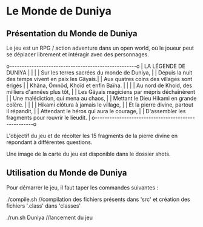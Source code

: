 # Le Monde de Duniya

## Présentation du Monde de Duniya

Le jeu est un RPG / action adventure dans un open world, où le joueur peut se déplacer librement et intéragir avec des personnages.

o----------------------------------------------------o
|                LA LÉGENDE DE DUNIYA                |
|                                                    |
| Sur les terres sacrées du monde de Duniya,         |
| Depuis la nuit des temps vivent en paix les Gäyais.|
| Aux quatres coins des villages sont érigés         |
| Khäna, Ömnöd, Khoïd et enfin Baïna.                |
|                                                    |
| Au nord de Khoid, des milliers d'années plus tôt,  |
| Les Gäyais magiciens par mépris déchaînèrent       |
| Une malédiction, qui mena au chaos,                |
| Mettant le Dieu Hikami en grande colère.           |
|                                                    |
| Hikami clôtura à jamais le village,                |
| Et la pierre divine, partout il répandit,          |
| Attendant le héros qui aura le courage,            |
| D'assembler les fragments pour rouvrir le lieudit. |
o----------------------------------------------------o

L'objectif du jeu et de récolter les 15 fragments de la pierre divine en répondant à différentes questions.

Une image de la carte du jeu est disponible dans le dossier shots.

## Utilisation du Monde de Duniya

Pour démarrer le jeu, il faut taper les commandes suivantes :

./compile.sh
//compilation des fichiers présents dans 'src' et création des fichiers '.class' dans 'classes'

./run.sh Duniya
//lancement du jeu

